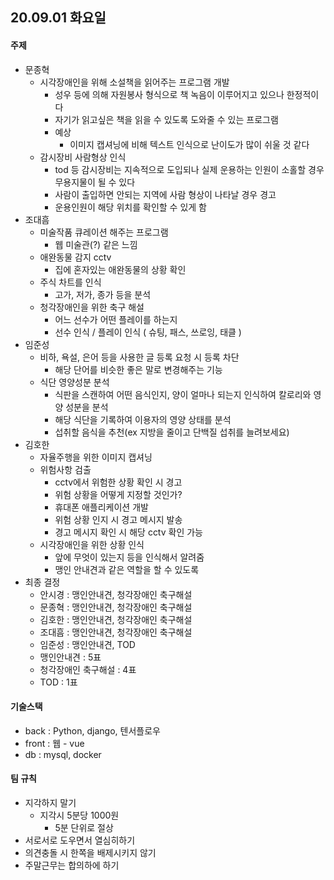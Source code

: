 ## 20.09.01 화요일

#### 주제

- 문종혁
  - 시각장애인을 위해 소설책을 읽어주는 프로그램 개발
    - 성우 등에 의해 자원봉사 형식으로 책 녹음이 이루어지고 있으나 한정적이다
    - 자기가 읽고싶은 책을 읽을 수 있도록 도와줄 수 있는 프로그램
    - 예상
      - 이미지 캡셔닝에 비해 텍스트 인식으로 난이도가 많이 쉬울 것 같다
  - 감시장비 사람형상 인식
    - tod 등 감시장비는 지속적으로 도입되나 실제 운용하는 인원이 소홀할 경우 무용지물이 될 수 있다
    - 사람이 출입하면 안되는 지역에 사람 형상이 나타날 경우 경고
    - 운용인원이 해당 위치를 확인할 수 있게 함
- 조대흠
  - 미술작품 큐레이션 해주는 프로그램
    - 웹 미술관(?) 같은 느낌
  - 애완동물 감지 cctv
    - 집에 혼자있는 애완동물의 상황 확인
  - 주식 차트를 인식
    - 고가, 저가, 종가 등을 분석
  - 청각장애인을 위한 축구 해설
    - 어느 선수가 어떤 플레이를 하는지
    - 선수 인식 / 플레이 인식 ( 슈팅, 패스, 쓰로잉, 태클 )
- 임준성
  - 비하, 욕설, 은어 등을 사용한 글 등록 요청 시 등록 차단
    - 해당 단어를 비슷한 좋은 말로 변경해주는 기능
  - 식단 영양성분 분석
    - 식판을 스캔하여 어떤 음식인지, 양이 얼마나 되는지 인식하여 칼로리와 영양 성분을 분석
    - 해당 식단을 기록하여 이용자의 영양 상태를 분석
    - 섭취할 음식을 추천(ex 지방을 줄이고 단백질 섭취를 늘려보세요)
- 김호한
  - 자율주행을 위한 이미지 캡셔닝
  - 위험사항 검출
    - cctv에서 위험한 상황 확인 시 경고
    - 위험 상황을 어떻게 지정할 것인가?
    - 휴대폰 애플리케이션 개발
    - 위험 상황 인지 시 경고 메시지 발송
    - 경고 메시지 확인 시 해당 cctv 확인 가능
  - 시각장애인을 위한 상황 인식
    - 앞에 무엇이 있는지 등을 인식해서 알려줌
    - 맹인 안내견과 같은 역할을 할 수 있도록
- 최종 결정
  - 안시경 : 맹인안내견, 청각장애인 축구해설
  - 문종혁 : 맹인안내견, 청각장애인 축구해설
  - 김호한 : 맹인안내견, 청각장애인 축구해설
  - 조대흠 : 맹인안내견, 청각장애인 축구해설
  - 임준성 : 맹인안내견, TOD
  - 맹인안내견 : 5표
  - 청각장애인 축구해설 : 4표
  - TOD : 1표



#### 기술스택

- back : Python, django, 텐서플로우
- front : 웹 - vue
- db : mysql, docker



#### 팀 규칙

- 지각하지 말기
  - 지각시 5분당 1000원
    - 5분 단위로 절상
- 서로서로 도우면서 열심히하기
- 의견충돌 시 한쪽을 배제시키지 않기
- 주말근무는 합의하에 하기